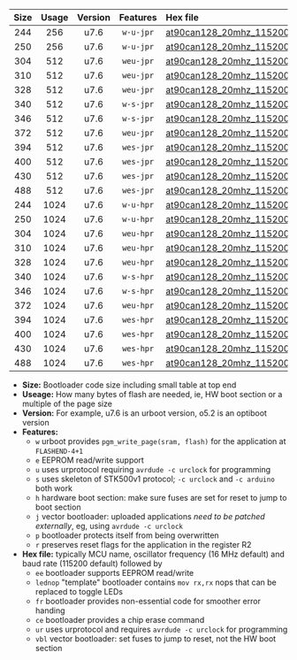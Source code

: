 |Size|Usage|Version|Features|Hex file|
|:-:|:-:|:-:|:-:|:--|
|244|256|u7.6|`w-u-jpr`|[at90can128_20mhz_115200bps_ur_vbl.hex](https://raw.githubusercontent.com/stefanrueger/urboot/main//at90can128_20mhz_115200bps_ur_vbl.hex)|
|250|256|u7.6|`w-u-jpr`|[at90can128_20mhz_115200bps_lednop_ur_vbl.hex](https://raw.githubusercontent.com/stefanrueger/urboot/main//at90can128_20mhz_115200bps_lednop_ur_vbl.hex)|
|304|512|u7.6|`weu-jpr`|[at90can128_20mhz_115200bps_ee_ur_vbl.hex](https://raw.githubusercontent.com/stefanrueger/urboot/main//at90can128_20mhz_115200bps_ee_ur_vbl.hex)|
|310|512|u7.6|`weu-jpr`|[at90can128_20mhz_115200bps_ee_lednop_ur_vbl.hex](https://raw.githubusercontent.com/stefanrueger/urboot/main//at90can128_20mhz_115200bps_ee_lednop_ur_vbl.hex)|
|328|512|u7.6|`weu-jpr`|[at90can128_20mhz_115200bps_ee_lednop_fr_ur_vbl.hex](https://raw.githubusercontent.com/stefanrueger/urboot/main//at90can128_20mhz_115200bps_ee_lednop_fr_ur_vbl.hex)|
|340|512|u7.6|`w-s-jpr`|[at90can128_20mhz_115200bps_vbl.hex](https://raw.githubusercontent.com/stefanrueger/urboot/main//at90can128_20mhz_115200bps_vbl.hex)|
|346|512|u7.6|`w-s-jpr`|[at90can128_20mhz_115200bps_lednop_vbl.hex](https://raw.githubusercontent.com/stefanrueger/urboot/main//at90can128_20mhz_115200bps_lednop_vbl.hex)|
|372|512|u7.6|`weu-jpr`|[at90can128_20mhz_115200bps_ee_lednop_fr_ce_ur_vbl.hex](https://raw.githubusercontent.com/stefanrueger/urboot/main//at90can128_20mhz_115200bps_ee_lednop_fr_ce_ur_vbl.hex)|
|394|512|u7.6|`wes-jpr`|[at90can128_20mhz_115200bps_ee_vbl.hex](https://raw.githubusercontent.com/stefanrueger/urboot/main//at90can128_20mhz_115200bps_ee_vbl.hex)|
|400|512|u7.6|`wes-jpr`|[at90can128_20mhz_115200bps_ee_lednop_vbl.hex](https://raw.githubusercontent.com/stefanrueger/urboot/main//at90can128_20mhz_115200bps_ee_lednop_vbl.hex)|
|430|512|u7.6|`wes-jpr`|[at90can128_20mhz_115200bps_ee_lednop_fr_vbl.hex](https://raw.githubusercontent.com/stefanrueger/urboot/main//at90can128_20mhz_115200bps_ee_lednop_fr_vbl.hex)|
|488|512|u7.6|`wes-jpr`|[at90can128_20mhz_115200bps_ee_lednop_fr_ce_vbl.hex](https://raw.githubusercontent.com/stefanrueger/urboot/main//at90can128_20mhz_115200bps_ee_lednop_fr_ce_vbl.hex)|
|244|1024|u7.6|`w-u-hpr`|[at90can128_20mhz_115200bps_ur.hex](https://raw.githubusercontent.com/stefanrueger/urboot/main//at90can128_20mhz_115200bps_ur.hex)|
|250|1024|u7.6|`w-u-hpr`|[at90can128_20mhz_115200bps_lednop_ur.hex](https://raw.githubusercontent.com/stefanrueger/urboot/main//at90can128_20mhz_115200bps_lednop_ur.hex)|
|304|1024|u7.6|`weu-hpr`|[at90can128_20mhz_115200bps_ee_ur.hex](https://raw.githubusercontent.com/stefanrueger/urboot/main//at90can128_20mhz_115200bps_ee_ur.hex)|
|310|1024|u7.6|`weu-hpr`|[at90can128_20mhz_115200bps_ee_lednop_ur.hex](https://raw.githubusercontent.com/stefanrueger/urboot/main//at90can128_20mhz_115200bps_ee_lednop_ur.hex)|
|328|1024|u7.6|`weu-hpr`|[at90can128_20mhz_115200bps_ee_lednop_fr_ur.hex](https://raw.githubusercontent.com/stefanrueger/urboot/main//at90can128_20mhz_115200bps_ee_lednop_fr_ur.hex)|
|340|1024|u7.6|`w-s-hpr`|[at90can128_20mhz_115200bps.hex](https://raw.githubusercontent.com/stefanrueger/urboot/main//at90can128_20mhz_115200bps.hex)|
|346|1024|u7.6|`w-s-hpr`|[at90can128_20mhz_115200bps_lednop.hex](https://raw.githubusercontent.com/stefanrueger/urboot/main//at90can128_20mhz_115200bps_lednop.hex)|
|372|1024|u7.6|`weu-hpr`|[at90can128_20mhz_115200bps_ee_lednop_fr_ce_ur.hex](https://raw.githubusercontent.com/stefanrueger/urboot/main//at90can128_20mhz_115200bps_ee_lednop_fr_ce_ur.hex)|
|394|1024|u7.6|`wes-hpr`|[at90can128_20mhz_115200bps_ee.hex](https://raw.githubusercontent.com/stefanrueger/urboot/main//at90can128_20mhz_115200bps_ee.hex)|
|400|1024|u7.6|`wes-hpr`|[at90can128_20mhz_115200bps_ee_lednop.hex](https://raw.githubusercontent.com/stefanrueger/urboot/main//at90can128_20mhz_115200bps_ee_lednop.hex)|
|430|1024|u7.6|`wes-hpr`|[at90can128_20mhz_115200bps_ee_lednop_fr.hex](https://raw.githubusercontent.com/stefanrueger/urboot/main//at90can128_20mhz_115200bps_ee_lednop_fr.hex)|
|488|1024|u7.6|`wes-hpr`|[at90can128_20mhz_115200bps_ee_lednop_fr_ce.hex](https://raw.githubusercontent.com/stefanrueger/urboot/main//at90can128_20mhz_115200bps_ee_lednop_fr_ce.hex)|

- **Size:** Bootloader code size including small table at top end
- **Useage:** How many bytes of flash are needed, ie, HW boot section or a multiple of the page size
- **Version:** For example, u7.6 is an urboot version, o5.2 is an optiboot version
- **Features:**
  + `w` urboot provides `pgm_write_page(sram, flash)` for the application at `FLASHEND-4+1`
  + `e` EEPROM read/write support
  + `u` uses urprotocol requiring `avrdude -c urclock` for programming
  + `s` uses skeleton of STK500v1 protocol; `-c urclock` and `-c arduino` both work
  + `h` hardware boot section: make sure fuses are set for reset to jump to boot section
  + `j` vector bootloader: uploaded applications *need to be patched externally*, eg, using `avrdude -c urclock`
  + `p` bootloader protects itself from being overwritten
  + `r` preserves reset flags for the application in the register R2
- **Hex file:** typically MCU name, oscillator frequency (16 MHz default) and baud rate (115200 default) followed by
  + `ee` bootloader supports EEPROM read/write
  + `lednop` "template" bootloader contains `mov rx,rx` nops that can be replaced to toggle LEDs
  + `fr` bootloader provides non-essential code for smoother error handing
  + `ce` bootloader provides a chip erase command
  + `ur` uses urprotocol and requires `avrdude -c urclock` for programming
  + `vbl` vector bootloader: set fuses to jump to reset, not the HW boot section
